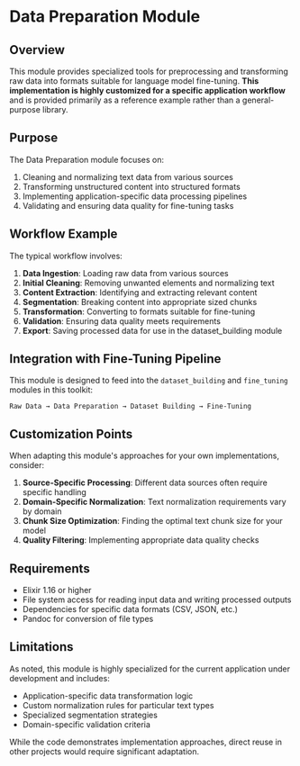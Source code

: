 # Data Preparation Module

## Overview

This module provides specialized tools for preprocessing and transforming raw data into formats suitable for language model fine-tuning. **This implementation is highly customized for a specific application workflow** and is provided primarily as a reference example rather than a general-purpose library.

## Purpose

The Data Preparation module focuses on:

1. Cleaning and normalizing text data from various sources
2. Transforming unstructured content into structured formats
3. Implementing application-specific data processing pipelines
4. Validating and ensuring data quality for fine-tuning tasks

## Workflow Example

The typical workflow involves:

1. **Data Ingestion**: Loading raw data from various sources
2. **Initial Cleaning**: Removing unwanted elements and normalizing text
3. **Content Extraction**: Identifying and extracting relevant content
4. **Segmentation**: Breaking content into appropriate sized chunks
5. **Transformation**: Converting to formats suitable for fine-tuning
6. **Validation**: Ensuring data quality meets requirements
7. **Export**: Saving processed data for use in the dataset_building module

## Integration with Fine-Tuning Pipeline

This module is designed to feed into the `dataset_building` and `fine_tuning` modules in this toolkit:

```
Raw Data → Data Preparation → Dataset Building → Fine-Tuning
```

## Customization Points

When adapting this module's approaches for your own implementations, consider:

1. **Source-Specific Processing**: Different data sources often require specific handling
2. **Domain-Specific Normalization**: Text normalization requirements vary by domain
3. **Chunk Size Optimization**: Finding the optimal text chunk size for your model
4. **Quality Filtering**: Implementing appropriate data quality checks

## Requirements

- Elixir 1.16 or higher
- File system access for reading input data and writing processed outputs
- Dependencies for specific data formats (CSV, JSON, etc.)
- Pandoc for conversion of file types

## Limitations

As noted, this module is highly specialized for the current application under development and includes:

- Application-specific data transformation logic
- Custom normalization rules for particular text types
- Specialized segmentation strategies
- Domain-specific validation criteria

While the code demonstrates implementation approaches, direct reuse in other projects would require significant adaptation.
